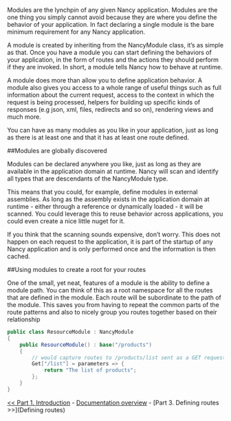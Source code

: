 Modules are the lynchpin of any given Nancy application. Modules are the one thing you simply cannot avoid because they are where you define the behavior of your application. In fact declaring a single module is the bare minimum requirement for any Nancy application.

A module is created by inheriting from the NancyModule class, it’s as simple as that. Once you have a module you can start defining the behaviors of your application, in the form of routes and the actions they should perform if they are invoked. In short, a module tells Nancy how to behave at runtime.

A module does more than allow you to define application behavior. A module also gives you access to a whole range of useful things such as full information about the current request, access to the context in which the request is being processed, helpers for building up specific kinds of responses (e.g json, xml, files, redirects and so on), rendering views and much more.

You can have as many modules as you like in your application, just as long as there is at least one and that it has at least one route defined.

##Modules are globally discovered

Modules can be declared anywhere you like, just as long as they are available in the application domain at runtime. Nancy will scan and identify all types that are descendants of the NancyModule type. 

This means that you could, for example, define modules in external assemblies. As long as the assembly exists in the application domain at runtime - either through a reference or dynamically loaded - it will be scanned. You could leverage this to reuse behavior across applications, you could even create a nice little nuget for it.

If you think that the scanning sounds expensive, don’t worry. This does not happen on each request to the application, it is part of the startup of any Nancy application and is only performed once and the information is then cached. 

##Using modules to create a root for your routes

One of the small, yet neat, features of a module is the ability to define a module path. You can think of this as a root namespace for all the routes that are defined in the module. Each route will be subordinate to the path of the module. This saves you from having to repeat the common parts of the route patterns and also to nicely group you routes together based on their relationship

```c#
public class ResourceModule : NancyModule
{
    public ResourceModule() : base("/products")
    {
        // would capture routes to /products/list sent as a GET request
        Get["/list"] = parameters => {
            return "The list of products";
        };
    }
}
```

[<< Part 1. Introduction](Introduction) - [Documentation overview](Documentation) - [Part 3. Defining routes >>](Defining routes)